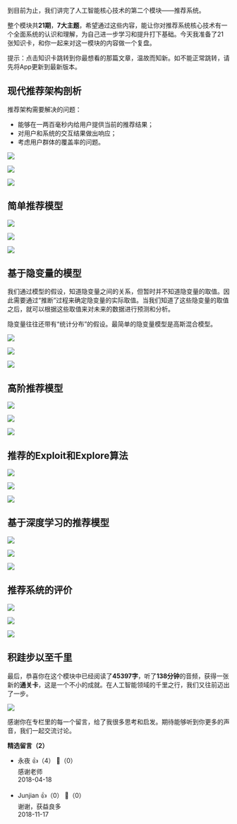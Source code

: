 到目前为止，我们讲完了人工智能核心技术的第二个模块——推荐系统。

整个模块共**21期**，**7大主题**，希望通过这些内容，能让你对推荐系统核心技术有一个全面系统的认识和理解，为自己进一步学习和提升打下基础。今天我准备了21张知识卡，和你一起来对这一模块的内容做一个复盘。

提示：点击知识卡跳转到你最想看的那篇文章，温故而知新。如不能正常跳转，请先将App更新到最新版本。

## 现代推荐架构剖析

推荐架构需要解决的问题：

- 能够在一两百毫秒内给用户提供当前的推荐结果；
- 对用户和系统的交互结果做出响应；
- 考虑用户群体的覆盖率的问题。

[![](https://static001.geekbang.org/resource/image/e0/c1/e02b1934236066a97ae36aef92c3bdc1.png?wh=1143%2A741)](https://time.geekbang.org/column/article/5434)

[![](https://static001.geekbang.org/resource/image/80/a7/807324f8294f096b4a65ae70186286a7.png?wh=1143%2A952)](https://time.geekbang.org/column/article/5519)

[![](https://static001.geekbang.org/resource/image/3e/ce/3e34f33d9a47d4038806f0c8bd701fce.png?wh=1143%2A1035)](https://time.geekbang.org/column/article/5571)

## 简单推荐模型

[![](https://static001.geekbang.org/resource/image/37/2e/374e49076df0afa906a16e9f1a358b2e.png?wh=1143%2A729)](https://time.geekbang.org/column/article/4090)

[![](https://static001.geekbang.org/resource/image/98/86/98450431d48596f62cc1c60d3ee46c86.png?wh=1143%2A762)](https://time.geekbang.org/column/article/4212)

[![](https://static001.geekbang.org/resource/image/1b/e0/1b653031c07f82369df5d908d0f283e0.png?wh=1143%2A1075)](https://time.geekbang.org/column/article/4278)

## 基于隐变量的模型

我们通过模型的假设，知道隐变量之间的关系，但暂时并不知道隐变量的取值。因此需要通过“推断”过程来确定隐变量的实际取值。当我们知道了这些隐变量的取值之后，就可以根据这些取值来对未来的数据进行预测和分析。

隐变量往往还带有“统计分布”的假设。最简单的隐变量模型是高斯混合模型。

[![](https://static001.geekbang.org/resource/image/56/24/569b83b19411ec553caab72f0345ea24.png?wh=1143%2A934)](https://time.geekbang.org/column/article/4421)

[![](https://static001.geekbang.org/resource/image/d2/20/d2a7fe56f96a98d3d5273eb6bdb81a20.png?wh=1143%2A938)](https://time.geekbang.org/column/article/4484)

[![](https://static001.geekbang.org/resource/image/5f/a3/5fb61d3a9985ad47cf788b1e8e9527a3.png?wh=1143%2A690)](https://time.geekbang.org/column/article/4569)

## 高阶推荐模型

[![](https://static001.geekbang.org/resource/image/d5/d4/d533bf563525a8fc26bdb961f77e29d4.png?wh=1143%2A953)](https://time.geekbang.org/column/article/4680)

[![](https://static001.geekbang.org/resource/image/90/86/90272a06f9d37b463bbe82ff8d857986.png?wh=1143%2A839)](https://time.geekbang.org/column/article/4764)

[![](https://static001.geekbang.org/resource/image/9f/0d/9fedf4ca01b38e5b3ca3e0f7c0e6e60d.png?wh=1143%2A776)](https://time.geekbang.org/column/article/4784)

## 推荐的Exploit和Explore算法

[![](https://static001.geekbang.org/resource/image/22/e0/2250834bcf534dc767c780b8a891cae0.png?wh=1143%2A649)](https://time.geekbang.org/column/article/4881)

[![](https://static001.geekbang.org/resource/image/27/6c/27273671a15d93715327d8a20845e06c.png?wh=1143%2A680)](https://time.geekbang.org/column/article/4903)

[![](https://static001.geekbang.org/resource/image/c2/c7/c288afc7d0e523ca292b9ba99b565ec7.png?wh=1143%2A1051)](https://time.geekbang.org/column/article/4915)

## 基于深度学习的推荐模型

[![](https://static001.geekbang.org/resource/image/ef/83/ef58f8151d6e56e3b21fcc0405d24683.png?wh=1143%2A660)](https://time.geekbang.org/column/article/5624)

[![](https://static001.geekbang.org/resource/image/33/45/3348cdce4fe739403ff5b35fbc9da345.png?wh=1143%2A652)](https://time.geekbang.org/column/article/5646)

[![](https://static001.geekbang.org/resource/image/cc/51/cc0b8806fa5afd1cb7d4c36b25586951.png?wh=1143%2A939)](https://time.geekbang.org/column/article/5709)

## 推荐系统的评价

[![](https://static001.geekbang.org/resource/image/f2/76/f24271c6d95c4281e8ee67c79a46ec76.png?wh=1143%2A674)](https://time.geekbang.org/column/article/5075)

[![](https://static001.geekbang.org/resource/image/9e/08/9e1d29327ee87f7e45950aafcdcbc908.png?wh=1143%2A822)](https://time.geekbang.org/column/article/5117)

[![](https://static001.geekbang.org/resource/image/f6/58/f6cf7cb2162520ccd2fb3f092cb37158.png?wh=1143%2A844)](https://time.geekbang.org/column/article/5221)

## 积跬步以至千里

最后，恭喜你在这个模块中已经阅读了**45397字**，听了**138分钟**的音频，获得一张新的**通关卡**，这是一个不小的成就。在人工智能领域的千里之行，我们又往前迈出了一步。

![](https://static001.geekbang.org/resource/image/68/09/68086c922fbc5bd91dafc37811aef009.png?wh=1242%2A1393)

感谢你在专栏里的每一个留言，给了我很多思考和启发。期待能够听到你更多的声音，我们一起交流讨论。
<div><strong>精选留言（2）</strong></div><ul>
<li><span>永夜</span> 👍（4） 💬（0）<div>感谢老师</div>2018-04-18</li><br/><li><span>Junjian</span> 👍（0） 💬（0）<div>谢谢，获益良多</div>2018-11-17</li><br/>
</ul>